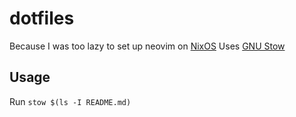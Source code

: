 # dotfiles

Because I was too lazy to set up neovim on [NixOS](https://github.com/caeklol/nixos-config)
Uses [GNU Stow](https://www.gnu.org/software/stow/)

## Usage

Run `stow $(ls -I README.md)`
